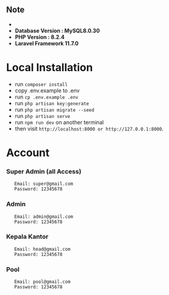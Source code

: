 ## Note

-
-   **Database Version : MySQL8.0.30**
-   **PHP Version : 8.2.4**
-   **Laravel Framework 11.7.0**

# Local Installation

-   run `composer install `
-   copy .env.example to .env
-   run `cp .env.example .env`
-   run `php artisan key:generate`
-   run `php artisan migrate --seed`
-   run `php artisan serve`
-   run `npm run dev` on another terminal
-   then visit `http://localhost:8000 or http://127.0.0.1:8000`.

# Account

### Super Admin (all Access)

```
   Email: super@gmail.com
   Password: 12345678
```
### Admin

```
   Email: admin@gmail.com
   Password: 12345678
```
### Kepala Kantor

```
   Email: head@gmail.com
   Password: 12345678
```
### Pool

```
   Email: pool@gmail.com
   Password: 12345678
```


